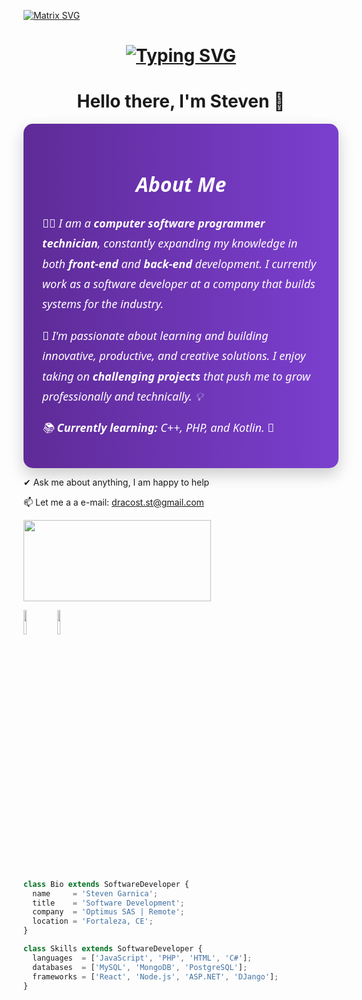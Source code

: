   [![Matrix SVG](https://raw.githubusercontent.com/rodrigograca31/rodrigograca31/master/matrix.svg)](https://www.youtube.com/watch?v=SDkAGkd4NLc) 

  <h1 align = "center">
<a href="https://git.io/typing-svg"><img src="https://readme-typing-svg.demolab.com?font=Fira+Code&size=75&duration=1400&pause=500&color=FF72FF&background=000000EE&center=true&multiline=true&width=1920&height=384&lines=Hello+there+!;+I'm+Steven+;Welcome+to+my+GitHub+" alt="Typing SVG" /></a>
</h1>
<p>
  <h1 align="center"><b>Hello there, I'm Steven 👋</b></h1>
</p>



<section 
  style="font-family: 'Segoe UI', Tahoma, Geneva, Verdana, sans-serif; background: linear-gradient(to right, #5e2b97, #7b3fcf); color: #ffffff; padding: 30px; border-radius: 15px; max-width: 800px; margin: auto; box-shadow: 0 10px 25px rgba(0,0,0,0.2);"> 
<h2 style="text-align: center; font-size: 32px; margin-bottom: 25px; font-style: italic;"> About Me </h2> <p style="font-size: 18px; line-height: 1.8; font-style: italic;"> 
👨‍💻 I am a <strong>computer software programmer technician</strong>, constantly expanding my knowledge in both <strong>front-end</strong> and <strong>back-end</strong> development. I currently work as a software developer at a company that builds systems for the industry. </p> <p style="font-size: 18px; line-height: 1.8; font-style: italic;"> 🚀 I'm passionate about learning and building <em>innovative</em>, <em>productive</em>, and <em>creative</em> solutions. I enjoy taking on <strong>challenging projects</strong> that push me to grow professionally and technically. 💡 </p> <p style="font-size: 18px; line-height: 1.8; font-style: italic;"> 📚 <strong>Currently learning:</strong> C++, PHP, and Kotlin. 🔧 </p> </section>






✔ Ask me about anything, I am happy to help


📫 Let me a a e-mail: dracost.st@gmail.com

<a href="https://www.youtube.com/watch?v=vdB-8eLEW8g"><img src="https://raw.githubusercontent.com/trinib/spotify-github-profile/master/img/default.svg" height="130" width="300"></a>
<br>

  <code><img width="10%" src="https://vetores.org/d/visual-studio-code.svg"></code>
 <code><img width="10%" src="https://visualstudio.microsoft.com/wp-content/uploads/2021/10/Product-Icon.svg"></code>






```js


class Bio extends SoftwareDeveloper {
  name     = 'Steven Garnica';
  title    = 'Software Development';
  company  = 'Optimus SAS | Remote';
  location = 'Fortaleza, CE';
}

class Skills extends SoftwareDeveloper {
  languages  = ['JavaScript', 'PHP', 'HTML', 'C#'];
  databases  = ['MySQL', 'MongoDB', 'PostgreSQL'];
  frameworks = ['React', 'Node.js', 'ASP.NET', 'DJango'];
}
